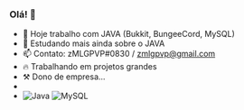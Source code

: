 ### Olá! 👋

- 🔭  Hoje trabalho com JAVA (Bukkit, BungeeCord, MySQL)
- 🌱 Estudando mais ainda sobre o JAVA
- 📫 Contato: zMLGPVP#0830  / zmlgpvp@gmail.com
- 🔥 Trabalhando em projetos grandes
- ⚒️  Dono de empresa...
- 
- ![Java](https://img.shields.io/badge/java-%23ED8B00.svg?style=for-the-badge&logo=java&logoColor=white) ![MySQL](https://img.shields.io/badge/mysql-%2300f.svg?style=for-the-badge&logo=mysql&logoColor=white)


